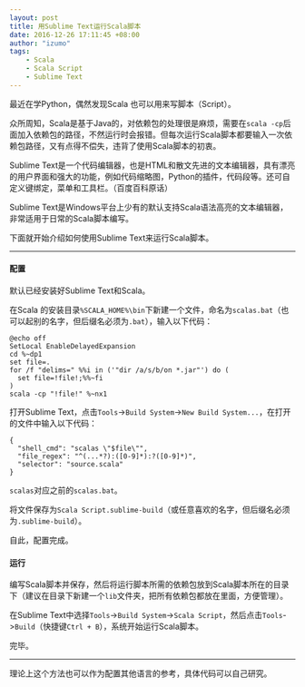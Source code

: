 ```yaml
---
layout: post
title: 用Sublime Text运行Scala脚本
date: 2016-12-26 17:11:45 +08:00
author: "izumo"
tags: 
    - Scala
    - Scala Script
    - Sublime Text
---
```


最近在学Python，偶然发现Scala 也可以用来写脚本（Script）。

众所周知，Scala是基于Java的，对依赖包的处理很是麻烦，需要在`scala -cp`后面加入依赖包的路径，不然运行时会报错。但每次运行Scala脚本都要输入一次依赖包路径，又有点得不偿失，违背了使用Scala脚本的初衷。

Sublime Text是一个代码编辑器，也是HTML和散文先进的文本编辑器，具有漂亮的用户界面和强大的功能，例如代码缩略图，Python的插件，代码段等。还可自定义键绑定，菜单和工具栏。（百度百科原话）

Sublime Text是Windows平台上少有的默认支持Scala语法高亮的文本编辑器，非常适用于日常的Scala脚本编写。

下面就开始介绍如何使用Sublime Text来运行Scala脚本。

---

#### 配置

默认已经安装好Sublime Text和Scala。

在Scala 的安装目录`%SCALA_HOME%\bin`下新建一个文件，命名为`scalas.bat`（也可以起别的名字，但后缀名必须为`.bat`），输入以下代码：

    @echo off
    SetLocal EnableDelayedExpansion
    cd %~dp1
    set file=.
    for /f "delims=" %%i in ('"dir /a/s/b/on *.jar"') do (
      set file=!file!;%%~fi
    )
    scala -cp "!file!" %~nx1

打开Sublime Text，点击`Tools`->`Build System`->`New Build System...`，在打开的文件中输入以下代码：

    {
      "shell_cmd": "scalas \"$file\"",
      "file_regex": "^(...*?):([0-9]*):?([0-9]*)",
      "selector": "source.scala"
    }

`scalas`对应之前的`scalas.bat`。

将文件保存为`Scala Script.sublime-build`（或任意喜欢的名字，但后缀名必须为`.sublime-build`）。

自此，配置完成。

#### 运行

编写Scala脚本并保存，然后将运行脚本所需的依赖包放到Scala脚本所在的目录下（建议在目录下新建一个`lib`文件夹，把所有依赖包都放在里面，方便管理）。

在Sublime Text中选择`Tools`->`Build System`->`Scala Script`，然后点击`Tools`->`Build`（快捷键`Ctrl + B`），系统开始运行Scala脚本。

完毕。

---

理论上这个方法也可以作为配置其他语言的参考，具体代码可以自己研究。
